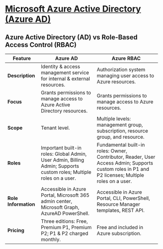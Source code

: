 # [Microsoft Azure Active Directory (Azure AD)](https://docs.microsoft.com/en-us/azure/active-directory/)

## Azure Active Directory (AD) vs Role-Based Access Control (RBAC)

| Feature              | Azure AD                                                                                                            | Azure RBAC                                                                                                                                        |
| -------------------- | ------------------------------------------------------------------------------------------------------------------- | ------------------------------------------------------------------------------------------------------------------------------------------------- |
| **Description**      | Identity & access management service for internal & external resources.                                             | Authorization system managing user access to Azure resources.                                                                                     |
| **Focus**            | Grants permissions to manage access to Azure Active Directory resources.                                            | Grants permissions to manage access to Azure resources.                                                                                           |
| **Scope**            | Tenant level.                                                                                                       | Multiple levels: management group, subscription, resource group, and resource.                                                                    |
| **Roles**            | Important built-in roles: Global Admin, User Admin, Billing Admin; Supports custom roles; Multiple roles on a user. | Fundamental built-in roles: Owner, Contributor, Reader, User Access Admin; Supports custom roles in P1 and P2 licenses; Multiple roles on a user. |
| **Role Information** | Accessible in Azure Portal, Microsoft 365 admin center, Microsoft Graph, AzureAD PowerShell.                        | Accessible in Azure Portal, CLI, PowerShell, Resource Manager templates, REST API.                                                                |
| **Pricing**          | Three editions: Free, Premium P1, Premium P2; P1 & P2 charged monthly.                                              | Free and included in Azure subscription.                                                                                                          |
